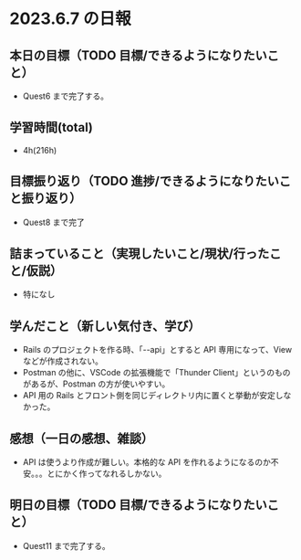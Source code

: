 # 2023.6.7 の日報

## 本日の目標（TODO 目標/できるようになりたいこと）

- Quest6 まで完了する。

## 学習時間(total)

- 4h(216h)

## 目標振り返り（TODO 進捗/できるようになりたいこと振り返り）

- Quest8 まで完了

## 詰まっていること（実現したいこと/現状/行ったこと/仮説）

- 特になし

## 学んだこと（新しい気付き、学び）

- Rails のプロジェクトを作る時、「--api」とすると API 専用になって、View などが作成されない。
- Postman の他に、VSCode の拡張機能で「Thunder Client」というのものがあるが、Postman の方が使いやすい。
- API 用の Rails とフロント側を同じディレクトリ内に置くと挙動が安定しなかった。

## 感想（一日の感想、雑談）

- API は使うより作成が難しい。本格的な API を作れるようになるのか不安。。。とにかく作ってなれるしかない。

## 明日の目標（TODO 目標/できるようになりたいこと）

- Quest11 まで完了する。
